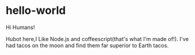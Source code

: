 # hello-world

Hi Humans!

Hubot here,I Like Node.js and coffeescript(that's what I'm made of!).
I've had tacos on the moon and find them far superior to Earth tacos.
